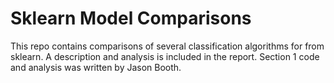 # Sklearn Model Comparisons

This repo contains comparisons of several classification algorithms for from sklearn. A description and analysis
is included in the report. Section 1 code and analysis was written by Jason Booth.
